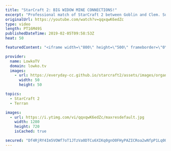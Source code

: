 ```yaml
---
title: "StarCraft 2: BIG WIDOW MINE CONNECTIONS!"
excerpt: "Professional match of StarCraft 2 between Goblin and Clem. Subscribe for more videos: http://lowko.tv/youtube uThermal vs Solar: https://goo.gl/LDM2UE  In this Protoss vs Terran I commentate a game where the Protoss decides to play very aggressive early on. Terran players are currently struggling quite"
originalUrl: https://youtube.com/watch?v=qqxqwK6edZc
type: video
length: PT16M49S
publishedDateTime: 2019-02-05T09:58:53Z
heat: 50

featuredContent: "<iframe width=\"800\" height=\"500\" frameborder=\"0\" src=\"https://www.youtube.com/embed/qqxqwK6edZc\" allow=\"accelerometer; autoplay; encrypted-media; gyroscope; picture-in-picture\" allowfullscreen></iframe>"

provider:
  name: LowkoTV
  domain: lowko.tv
  images:
    - url: https://everyday-cc.github.io/starcraft2/assets/images/organizations/lowko.tv-50x50.jpg
      width: 50
      height: 50

topics:
  - StarCraft 2
  - Terran

images:
  - url: https://i.ytimg.com/vi/qqxqwK6edZc/maxresdefault.jpg
    width: 1280
    height: 720
    isCached: true

secured: "Df4RjRY4Im5VOWf7oT1JTzVa0DTCu6XIKq0gnO0FHyPAZICRoa2wNfpP1Lq0OuETlfQ0fO1J0RaXU47Vc7n6kiT1tIEJhEUtzOeFv3vDVeybudJcnTc2yoN/oVvAw+xJC26fbQNNwG3e5cIyurpqWNqUb0BHD6ggDJxGhw6NbggqF5VlCP5lISv2vfJKYmh+lMfta2btfvgVoUSGOo/5eZGQ7srJCZ9NLxPrG+OsqvpCzzFcD+Qc3aFTl3j5aB6W1X/duUwhUdpfbg7vlvlx6FLNlpyzC/SL65KJgQ+AGVkn6TsklyvTMp001j/Eqf8ceTpfny37lOP+hKF6jIwAmaASyI+T6A+VG5uHanMm+wxAnAz6wjAGnds3fiRiIupTE/H9h4AMSQNOPVqVQyKFo6vHEHj+Fy3ruSXORUzfja0=;xkWlsD+gLoZ+UC9HZkHzIA=="
---
```


